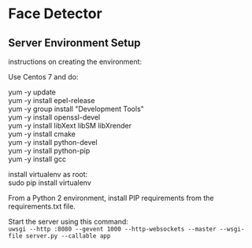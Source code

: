 # Face Detector
## Server Environment Setup
instructions on creating the environment:

Use Centos 7 and do:

yum -y update  
yum -y install epel-release  
yum -y group install "Development Tools"  
yum -y install openssl-devel  
yum -y install libXext libSM libXrender  
yum -y install cmake  
yum -y install python-devel  
yum -y install python-pip  
yum -y install gcc  

install virtualenv as root:  
sudo pip install virtualenv

From a Python 2 environment, install PIP requirements from the requirements.txt file.

Start the server using this command:  
`uwsgi --http :8080 --gevent 1000 --http-websockets --master --wsgi-file server.py --callable app`
